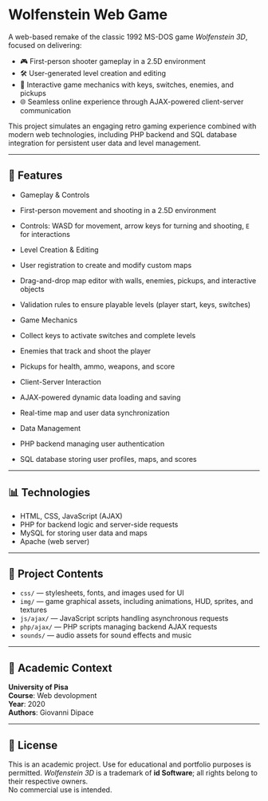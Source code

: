 # Wolfenstein Web Game

A web-based remake of the classic 1992 MS-DOS game *Wolfenstein 3D*, focused on delivering:

- 🎮 First-person shooter gameplay in a 2.5D environment  
- 🛠️ User-generated level creation and editing  
- 🔑 Interactive game mechanics with keys, switches, enemies, and pickups  
- 🌐 Seamless online experience through AJAX-powered client-server communication  

This project simulates an engaging retro gaming experience combined with modern web technologies, including PHP backend and SQL database integration for persistent user data and level management.

---

## 📌 Features

- Gameplay & Controls  
 - First-person movement and shooting in a 2.5D environment  
 - Controls: WASD for movement, arrow keys for turning and shooting, `E` for interactions  

- Level Creation & Editing  
 - User registration to create and modify custom maps  
 - Drag-and-drop map editor with walls, enemies, pickups, and interactive objects  
 - Validation rules to ensure playable levels (player start, keys, switches)  

- Game Mechanics  
 - Collect keys to activate switches and complete levels  
 - Enemies that track and shoot the player  
 - Pickups for health, ammo, weapons, and score  

- Client-Server Interaction  
 - AJAX-powered dynamic data loading and saving  
 - Real-time map and user data synchronization  

- Data Management  
 - PHP backend managing user authentication
 - SQL database storing user profiles, maps, and scores  

---

## 📊 Technologies

- HTML, CSS, JavaScript (AJAX)  
- PHP for backend logic and server-side requests  
- MySQL for storing user data and maps
- Apache (web server)  

---

## 📂 Project Contents

- `css/` — stylesheets, fonts, and images used for UI  
- `img/` — game graphical assets, including animations, HUD, sprites, and textures  
- `js/ajax/` — JavaScript scripts handling asynchronous requests  
- `php/ajax/` — PHP scripts managing backend AJAX requests  
- `sounds/` — audio assets for sound effects and music  

---

## 🏫 Academic Context

**University of Pisa**  
**Course**: Web devolopment  
**Year**: 2020  
**Authors**: Giovanni Dipace

---

## 📄 License

This is an academic project. Use for educational and portfolio purposes is permitted.
*Wolfenstein 3D* is a trademark of **id Software**; all rights belong to their respective owners.  
No commercial use is intended.

